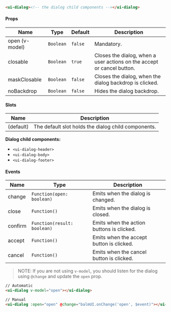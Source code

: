 ```html
<ui-dialog><!-- the dialog child components --></ui-dialog>
```

#### Props

| Name           | Type      | Default | Description                                                            |
| -------------- | --------- | ------- | ---------------------------------------------------------------------- |
| open (v-model) | `Boolean` | `false` | Mandatory.                                                             |
| closable       | `Boolean` | `true`  | Closes the dialog, when a user actions on the accept or cancel button. |
| maskClosable   | `Boolean` | `false` | Closes the dialog, when the dialog backdrop is clicked.                |
| noBackdrop     | `Boolean` | `false` | Hides the dialog backdrop.                                             |

#### Slots

| Name      | Description                                         |
| --------- | --------------------------------------------------- |
| (default) | The default slot holds the dialog child components. |

**Dialog child components:**

- `<ui-dialog-header>`
- `<ui-dialog-body>`
- `<ui-dialog-footer>`

#### Events

| Name    | Type                        | Description                               |
| ------- | --------------------------- | ----------------------------------------- |
| change  | `Function(open: boolean)`   | Emits when the dialog is changed.         |
| close   | `Function()`                | Emits when the dialog is closed.          |
| confirm | `Function(result: boolean)` | Emits when the action buttons is clicked. |
| accept  | `Function()`                | Emits when the accept button is clicked.  |
| cancel  | `Function()`                | Emits when the cancel button is clicked.  |

> NOTE: If you are not using `v-model`, you should listen for the dialog using `@change` and update the `open` prop.

```html
// Automatic
<ui-dialog v-model="open"></ui-dialog>

// Manual
<ui-dialog :open="open" @change="balmUI.onChange('open', $event)"></ui-dialog>
```
